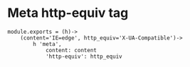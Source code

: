 # Meta http-equiv tag

	module.exports = (h)->
		(content='IE=edge', http_equiv='X-UA-Compatible')->
			h 'meta',
				content: content
				'http-equiv': http_equiv
